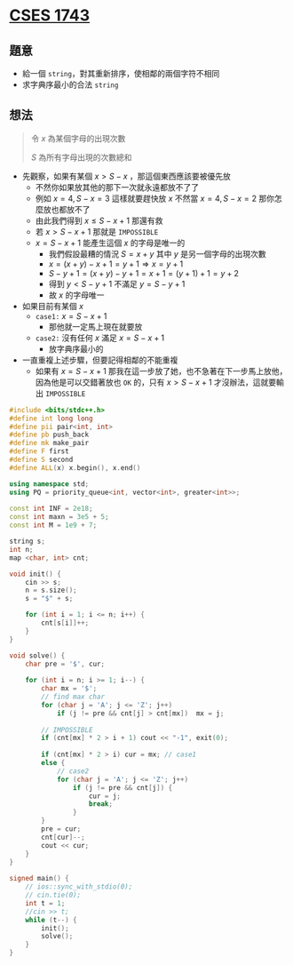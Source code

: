 # [CSES 1743](https://cses.fi/problemset/task/1743/)

## 題意

- 給一個 $\texttt{string}$，對其重新排序，使相鄰的兩個字符不相同
- 求字典序最小的合法 $\texttt{string}$ 

## 想法

> 令 $x$ 為某個字母的出現次數
>
> $S$ 為所有字母出現的次數總和

- 先觀察，如果有某個 $x > S-x$ ，那這個東西應該要被優先放
  - 不然你如果放其他的那下一次就永遠都放不了了
  - 例如 $x=4,S-x=3$ 這樣就要趕快放 $x$ 不然當 $x=4,S-x=2$ 那你怎麼放也都放不了
  - 由此我們得到 $x\le S-x+1$ 那還有救
  - 若 $x\gt S-x+1$ 那就是 $\texttt{IMPOSSIBLE}$
  - $x = S-x+1$ 能產生這個 $x$ 的字母是唯一的
    - 我們假設最糟的情況 $S=x+y$ 其中 $y$ 是另一個字母的出現次數
    - $x=(x+y)-x+1=y+1 \Rightarrow x=y+1$
    - $S-y+1=(x+y)-y+1=x+1=(y+1)+1=y+2$
    - 得到 $y \lt S-y+1$ 不滿足 $y=S-y+1$ 
    - 故 $x$ 的字母唯一
- 如果目前有某個 $x$ 
  - $\texttt{case1:}$ $x = S-x+1$
    - 那他就一定馬上現在就要放
  - $\texttt{case2:}$ 沒有任何 $x$ 滿足 $x = S-x+1$
    - 放字典序最小的
- 一直重複上述步驟，但要記得相鄰的不能重複
  - 如果有 $x = S-x+1$ 那我在這一步放了她，也不急著在下一步馬上放他，因為他是可以交錯著放也 $\texttt{OK}$ 的，只有 $x \gt S-x+1$ 才沒辦法，這就要輸出 $\texttt{IMPOSSIBLE}$

```cpp
#include <bits/stdc++.h>
#define int long long
#define pii pair<int, int>
#define pb push_back
#define mk make_pair
#define F first
#define S second
#define ALL(x) x.begin(), x.end()

using namespace std;
using PQ = priority_queue<int, vector<int>, greater<int>>;
 
const int INF = 2e18;
const int maxn = 3e5 + 5;
const int M = 1e9 + 7;

string s;
int n;
map <char, int> cnt;

void init() {
    cin >> s;
    n = s.size();
    s = "$" + s;

    for (int i = 1; i <= n; i++) {
        cnt[s[i]]++;
    }
}

void solve() {
    char pre = '$', cur;
    
    for (int i = n; i >= 1; i--) {
        char mx = '$';
        // find max char
        for (char j = 'A'; j <= 'Z'; j++) 
            if (j != pre && cnt[j] > cnt[mx])  mx = j;
        
        // IMPOSSIBLE
        if (cnt[mx] * 2 > i + 1) cout << "-1", exit(0);
        
        if (cnt[mx] * 2 > i) cur = mx; // case1
        else {
            // case2
            for (char j = 'A'; j <= 'Z'; j++)
                if (j != pre && cnt[j]) {
                    cur = j;
                    break;
                }
        }
        pre = cur;
        cnt[cur]--;
        cout << cur;
    }
} 
 
signed main() {
    // ios::sync_with_stdio(0);
    // cin.tie(0);
    int t = 1;
    //cin >> t;
    while (t--) {
        init();
        solve();
    }
} 
```

